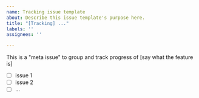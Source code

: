 ```yaml
---
name: Tracking issue template
about: Describe this issue template's purpose here.
title: "[Tracking] ..."
labels: ''
assignees: ''

---
```


This is a "meta issue" to group and track progress of [say what the feature is]

* [ ] issue 1
* [ ] issue 2
* [ ] ...
